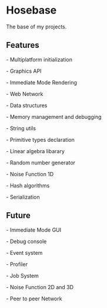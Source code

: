 # Hosebase
The base of my projects. 
<h2>Features</h2>
<p>- Multiplatform initialization</p>
<p>- Graphics API</p>
<p>- Immediate Mode Rendering</p>
<p>- Web Network</p>
<p>- Data structures</p>
<p>- Memory management and debugging</p>
<p>- String utils</p>
<p>- Primitive types declaration</p>
<p>- Linear algebra libarary</p>
<p>- Random number generator</p>
<p>- Noise Function 1D</p>
<p>- Hash algorithms</p>
<p>- Serialization</p>

<h2>Future</h2>
<p>- Immediate Mode GUI</p>
<p>- Debug console</p>
<p>- Event system</p>
<p>- Profiler</p>
<p>- Job System</p>
<p>- Noise Function 2D and 3D</p>
<p>- Peer to peer Network</p>
